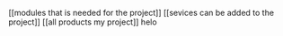 [[modules that is needed for the project]]
[[sevices can be added to the project]]
[[all products my project]]
helo